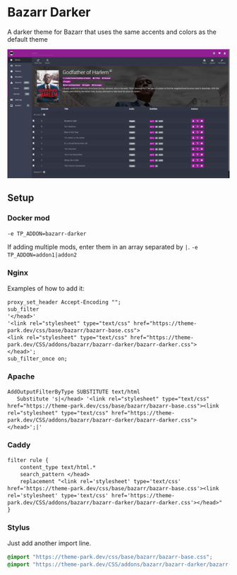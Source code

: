 # Bazarr Darker

A darker theme for Bazarr that uses the same accents and colors as the default theme

<p>
<a href="screenshot1.png" rel="noopener"><img src="screenshot1.png" alt="Screen Shot 1" /></a>
</p>

## Setup

### Docker mod

`-e TP_ADDON=bazarr-darker`

If adding multiple mods, enter them in an array separated by  `|`. `-e TP_ADDON=addon1|addon2`

### Nginx

Examples of how to add it:

```nginx
proxy_set_header Accept-Encoding "";
sub_filter
'</head>'
'<link rel="stylesheet" type="text/css" href="https://theme-park.dev/css/base/bazarr/bazarr-base.css">
<link rel="stylesheet" type="text/css" href="https://theme-park.dev/CSS/addons/bazarr/bazarr-darker/bazarr-darker.css">
</head>';
sub_filter_once on;
```

### Apache

```nginx
AddOutputFilterByType SUBSTITUTE text/html
   Substitute 's|</head> '<link rel="stylesheet" type="text/css" href="https://theme-park.dev/css/base/bazarr/bazarr-base.css"><link rel="stylesheet" type="text/css" href="https://theme-park.dev/CSS/addons/bazarr/bazarr-darker/bazarr-darker.css">
</head>';|'
```

### Caddy

```nginx
filter rule {
    content_type text/html.*
    search_pattern </head>
    replacement "<link rel='stylesheet' type='text/css' href='https://theme-park.dev/css/base/bazarr/bazarr-base.css'><link rel='stylesheet' type='text/css' href='https://theme-park.dev/CSS/addons/bazarr/bazarr-darker/bazarr-darker.css'></head>"
}
```

### Stylus

Just add another import line.

```css
@import "https://theme-park.dev/css/base/bazarr/bazarr-base.css";
@import "https://theme-park.dev/CSS/addons/bazarr/bazarr-darker/bazarr-darker.css";
```
